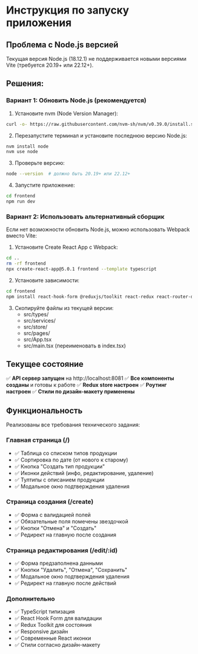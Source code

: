 # Инструкция по запуску приложения

## Проблема с Node.js версией

Текущая версия Node.js (18.12.1) не поддерживается новыми версиями Vite (требуется 20.19+ или 22.12+).

## Решения:

### Вариант 1: Обновить Node.js (рекомендуется)

1. Установите nvm (Node Version Manager):
```bash
curl -o- https://raw.githubusercontent.com/nvm-sh/nvm/v0.39.0/install.sh | bash
```

2. Перезапустите терминал и установите последнюю версию Node.js:
```bash
nvm install node
nvm use node
```

3. Проверьте версию:
```bash
node --version  # должно быть 20.19+ или 22.12+
```

4. Запустите приложение:
```bash
cd frontend
npm run dev
```

### Вариант 2: Использовать альтернативный сборщик

Если нет возможности обновить Node.js, можно использовать Webpack вместо Vite:

1. Установите Create React App с Webpack:
```bash
cd ..
rm -rf frontend
npx create-react-app@5.0.1 frontend --template typescript
```

2. Установите зависимости:
```bash
cd frontend
npm install react-hook-form @reduxjs/toolkit react-redux react-router-dom react-icons
```

3. Скопируйте файлы из текущей версии:
   - src/types/
   - src/services/
   - src/store/
   - src/pages/
   - src/App.tsx
   - src/main.tsx (переименовать в index.tsx)

## Текущее состояние

✅ **API сервер запущен** на http://localhost:8081
✅ **Все компоненты созданы** и готовы к работе
✅ **Redux store настроен**
✅ **Роутинг настроен**
✅ **Стили по дизайн-макету применены**

## Функциональность

Реализованы все требования технического задания:

### Главная страница (/)
- ✅ Таблица со списком типов продукции
- ✅ Сортировка по дате (от нового к старому)
- ✅ Кнопка "Создать тип продукции"
- ✅ Иконки действий (инфо, редактирование, удаление)
- ✅ Тултипы с описанием продукции
- ✅ Модальное окно подтверждения удаления

### Страница создания (/create)
- ✅ Форма с валидацией полей
- ✅ Обязательные поля помечены звездочкой
- ✅ Кнопки "Отмена" и "Создать"
- ✅ Редирект на главную после создания

### Страница редактирования (/edit/:id)
- ✅ Форма предзаполнена данными
- ✅ Кнопки "Удалить", "Отмена", "Сохранить"
- ✅ Модальное окно подтверждения удаления
- ✅ Редирект на главную после действий

### Дополнительно
- ✅ TypeScript типизация
- ✅ React Hook Form для валидации
- ✅ Redux Toolkit для состояния
- ✅ Responsive дизайн
- ✅ Современные React иконки
- ✅ Стили согласно дизайн-макету